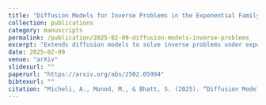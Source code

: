 ```yaml
---
title: "Diffusion Models for Inverse Problems in the Exponential Family"
collection: publications
category: manuscripts
permalink: /publication/2025-02-09-diffusion-models-inverse-problems
excerpt: "Extends diffusion models to solve inverse problems under exponential family likelihoods via the 'evidence trick', with applications to malaria prevalence inference."
date: 2025-02-09
venue: "arXiv"
slidesurl: ""
paperurl: "https://arxiv.org/abs/2502.05994"
bibtexurl: ""
citation: "Micheli, A., Monod, M., & Bhatt, S. (2025). “Diffusion Models for Inverse Problems in the Exponential Family.” <i>arXiv</i>."
---
```

